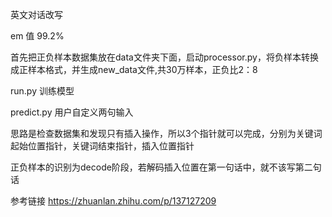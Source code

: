 英文对话改写

em 值 99.2%

首先把正负样本数据集放在data文件夹下面，启动processor.py，将负样本转换成正样本格式，并生成new_data文件,共30万样本，正负比2：8

run.py 训练模型

predict.py 用户自定义两句输入


思路是检查数据集和发现只有插入操作，所以3个指针就可以完成，分别为关键词起始位置指针，关键词结束指针，插入位置指针

正负样本的识别为decode阶段，若解码插入位置在第一句话中，就不该写第二句话

参考链接
https://zhuanlan.zhihu.com/p/137127209
